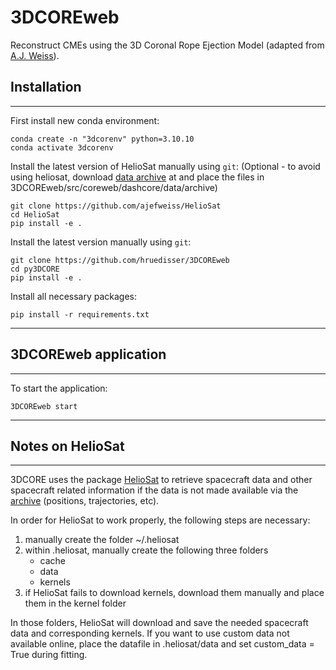 # 3DCOREweb

Reconstruct CMEs using the 3D Coronal Rope Ejection Model (adapted from [A.J. Weiss](https://github.com/ajefweiss/py3DCORE)).

## Installation
------------
First install new conda environment:

    conda create -n "3dcorenv" python=3.10.10
    conda activate 3dcorenv
    
Install the latest version of HelioSat manually using `git`: (Optional - to avoid using heliosat, download [data archive](https://doi.org/10.6084/m9.figshare.11973693.v23) at and place the files in 3DCOREweb/src/coreweb/dashcore/data/archive)

    git clone https://github.com/ajefweiss/HelioSat
    cd HelioSat
    pip install -e .
    
Install the latest version manually using `git`:

    git clone https://github.com/hruedisser/3DCOREweb
    cd py3DCORE
    pip install -e .
    
Install all necessary packages:
    
    pip install -r requirements.txt
    

------------

## 3DCOREweb application
------------

To start the application:

    3DCOREweb start
    
------------
## Notes on HelioSat
------------

3DCORE uses the package [HelioSat](https://github.com/ajefweiss/HelioSat) to retrieve spacecraft data and other spacecraft related information if the data is not made available via the [archive](https://doi.org/10.6084/m9.figshare.11973693.v23) (positions, trajectories, etc). 

In order for HelioSat to work properly, the following steps are necessary:

1. manually create the folder ~/.heliosat 
2. within .heliosat, manually create the following three folders
    - cache
    - data
    - kernels
3. if HelioSat fails to download kernels, download them manually and place them in the kernel folder

In those folders, HelioSat will download and save the needed spacecraft data and corresponding kernels. 
If you want to use custom data not available online, place the datafile in .heliosat/data and set custom_data = True during fitting.